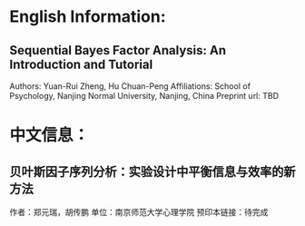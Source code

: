 # English Information:
## Sequential Bayes Factor Analysis: An Introduction and Tutorial
Authors: Yuan-Rui Zheng, Hu Chuan-Peng
Affiliations: School of Psychology, Nanjing Normal University, Nanjing, China
Preprint url: TBD

# 中文信息：
## 贝叶斯因子序列分析：实验设计中平衡信息与效率的新方法
作者：郑元瑞，胡传鹏
单位：南京师范大学心理学院
预印本链接：待完成
